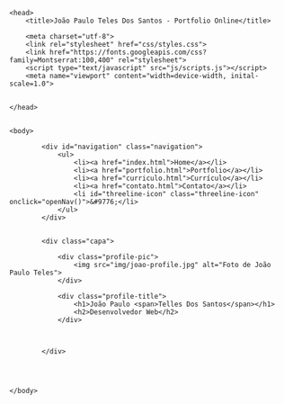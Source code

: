 <!DOCTYPE html>

<html>

	<head>
		<title>João Paulo Teles Dos Santos - Portfolio Online</title>

		<meta charset="utf-8">
		<link rel="stylesheet" href="css/styles.css">
		<link href="https://fonts.googleapis.com/css?family=Montserrat:100,400" rel="stylesheet">
		<script type="text/javascript" src="js/scripts.js"></script>
		<meta name="viewport" content="width=device-width, inital-scale=1.0">


	</head>


	<body>

			<div id="navigation" class="navigation">
				<ul>
					<li><a href="index.html">Home</a></li>
					<li><a href="portfolio.html">Portfolio</a></li>
					<li><a href="curriculo.html">Currículo</a></li>
					<li><a href="contato.html">Contato</a></li>
					<li id="threeline-icon" class="threeline-icon" onclick="openNav()">&#9776;</li>
				</ul>
			</div>

			
			<div class="capa">

				<div class="profile-pic">
					<img src="img/joao-profile.jpg" alt="Foto de João Paulo Teles">
				</div>

				<div class="profile-title">
					<h1>João Paulo <span>Telles Dos Santos</span></h1>
					<h2>Desenvolvedor Web</h2>
				</div>



			</div>


		

	</body>

</html>
